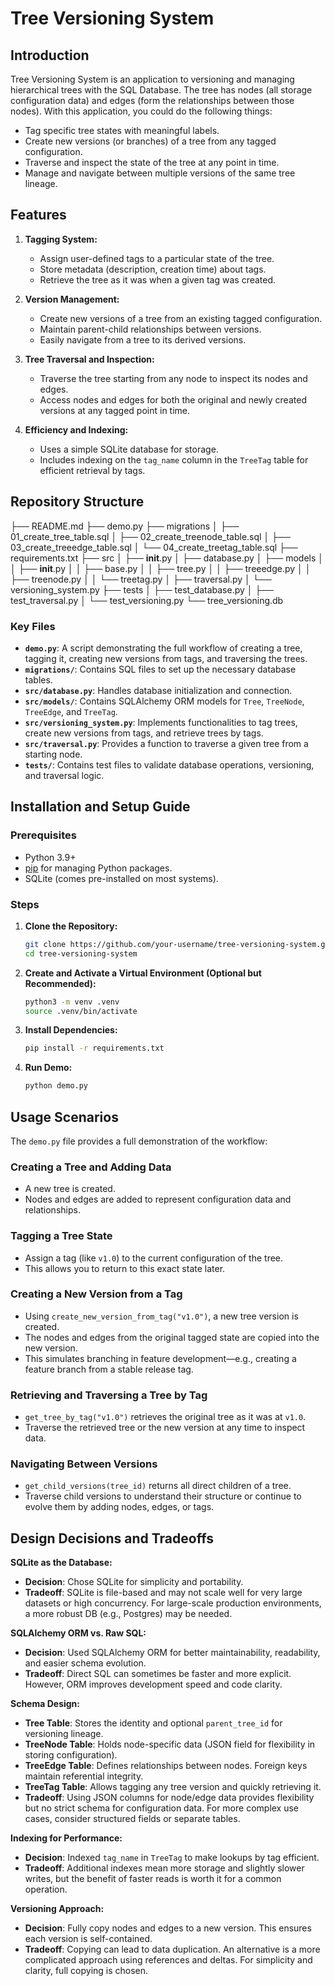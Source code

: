 # Tree Versioning System

## Introduction

Tree Versioning System is an application to versioning and managing hierarchical trees with the SQL Database. The tree has nodes (all storage configuration data) and edges (form the relationships between those nodes). With this application, you could do the following things:

- Tag specific tree states with meaningful labels.
- Create new versions (or branches) of a tree from any tagged configuration.
- Traverse and inspect the state of the tree at any point in time.
- Manage and navigate between multiple versions of the same tree lineage.

## Features

1. **Tagging System:**
   - Assign user-defined tags to a particular state of the tree.
   - Store metadata (description, creation time) about tags.
   - Retrieve the tree as it was when a given tag was created.

2. **Version Management:**
   - Create new versions of a tree from an existing tagged configuration.
   - Maintain parent-child relationships between versions.
   - Easily navigate from a tree to its derived versions.

3. **Tree Traversal and Inspection:**
   - Traverse the tree starting from any node to inspect its nodes and edges.
   - Access nodes and edges for both the original and newly created versions at any tagged point in time.

4. **Efficiency and Indexing:**
   - Uses a simple SQLite database for storage.
   - Includes indexing on the `tag_name` column in the `TreeTag` table for efficient retrieval by tags.

## Repository Structure
├── README.md
├── demo.py
├── migrations
│   ├── 01_create_tree_table.sql
│   ├── 02_create_treenode_table.sql
│   ├── 03_create_treeedge_table.sql
│   └── 04_create_treetag_table.sql
├── requirements.txt
├── src
│   ├── __init__.py
│   ├── database.py
│   ├── models
│   │   ├── __init__.py
│   │   ├── base.py
│   │   ├── tree.py
│   │   ├── treeedge.py
│   │   ├── treenode.py
│   │   └── treetag.py
│   ├── traversal.py
│   └── versioning_system.py
├── tests
│   ├── test_database.py
│   ├── test_traversal.py
│   └── test_versioning.py
└── tree_versioning.db

### Key Files

- **`demo.py`**: A script demonstrating the full workflow of creating a tree, tagging it, creating new versions from tags, and traversing the trees.
- **`migrations/`**: Contains SQL files to set up the necessary database tables.
- **`src/database.py`**: Handles database initialization and connection.
- **`src/models/`**: Contains SQLAlchemy ORM models for `Tree`, `TreeNode`, `TreeEdge`, and `TreeTag`.
- **`src/versioning_system.py`**: Implements functionalities to tag trees, create new versions from tags, and retrieve trees by tags.
- **`src/traversal.py`**: Provides a function to traverse a given tree from a starting node.
- **`tests/`**: Contains test files to validate database operations, versioning, and traversal logic.

## Installation and Setup Guide

### Prerequisites

- Python 3.9+
- [pip](https://pip.pypa.io/en/stable/) for managing Python packages.
- SQLite (comes pre-installed on most systems).

### Steps

1. **Clone the Repository:**
   ```bash
   git clone https://github.com/your-username/tree-versioning-system.git
   cd tree-versioning-system
2. **Create and Activate a Virtual Environment (Optional but Recommended):**
    ```bash
    python3 -m venv .venv
    source .venv/bin/activate
3. **Install Dependencies:**
    ```bash
    pip install -r requirements.txt
4. **Run Demo:**
    ```bash
    python demo.py
    
## Usage Scenarios

The `demo.py` file provides a full demonstration of the workflow:

### Creating a Tree and Adding Data
- A new tree is created.
- Nodes and edges are added to represent configuration data and relationships.

### Tagging a Tree State
- Assign a tag (like `v1.0`) to the current configuration of the tree.
- This allows you to return to this exact state later.

### Creating a New Version from a Tag
- Using `create_new_version_from_tag("v1.0")`, a new tree version is created.
- The nodes and edges from the original tagged state are copied into the new version.
- This simulates branching in feature development—e.g., creating a feature branch from a stable release tag.

### Retrieving and Traversing a Tree by Tag
- `get_tree_by_tag("v1.0")` retrieves the original tree as it was at `v1.0`.
- Traverse the retrieved tree or the new version at any time to inspect data.

### Navigating Between Versions
- `get_child_versions(tree_id)` returns all direct children of a tree.
- Traverse child versions to understand their structure or continue to evolve them by adding nodes, edges, or tags.

## Design Decisions and Tradeoffs

**SQLite as the Database:**
- **Decision**: Chose SQLite for simplicity and portability.
- **Tradeoff**: SQLite is file-based and may not scale well for very large datasets or high concurrency. For large-scale production environments, a more robust DB (e.g., Postgres) may be needed.

**SQLAlchemy ORM vs. Raw SQL:**
- **Decision**: Used SQLAlchemy ORM for better maintainability, readability, and easier schema evolution.
- **Tradeoff**: Direct SQL can sometimes be faster and more explicit. However, ORM improves development speed and code clarity.

**Schema Design:**
- **Tree Table**: Stores the identity and optional `parent_tree_id` for versioning lineage.
- **TreeNode Table**: Holds node-specific data (JSON field for flexibility in storing configuration).
- **TreeEdge Table**: Defines relationships between nodes. Foreign keys maintain referential integrity.
- **TreeTag Table**: Allows tagging any tree version and quickly retrieving it.
- **Tradeoff**: Using JSON columns for node/edge data provides flexibility but no strict schema for configuration data. For more complex use cases, consider structured fields or separate tables.

**Indexing for Performance:**
- **Decision**: Indexed `tag_name` in `TreeTag` to make lookups by tag efficient.
- **Tradeoff**: Additional indexes mean more storage and slightly slower writes, but the benefit of faster reads is worth it for a common operation.

**Versioning Approach:**
- **Decision**: Fully copy nodes and edges to a new version. This ensures each version is self-contained.
- **Tradeoff**: Copying can lead to data duplication. An alternative is a more complicated approach using references and deltas. For simplicity and clarity, full copying is chosen.

